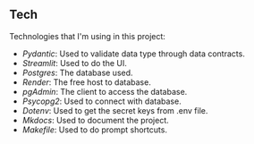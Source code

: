 ## Tech

Technologies that I'm using in this project:

* *Pydantic*: Used to validate data type through data contracts.
* *Streamlit*: Used to do the UI.
* *Postgres*: The database used.
* *Render*: The free host to database.
* *pgAdmin*: The client to access the database.
* *Psycopg2*: Used to connect with database.
* *Dotenv*: Used to get the secret keys from .env file.
* *Mkdocs*: Used to document the project.
* *Makefile*: Used to do prompt shortcuts.
